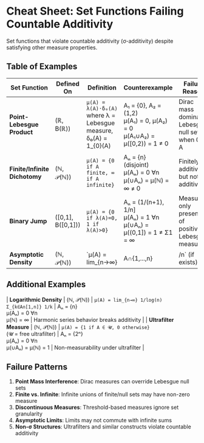 # Cheat Sheet: Set Functions Failing Countable Additivity

Set functions that violate countable additivity (σ-additivity) despite satisfying other measure properties.

## Table of Examples

| Set Function | Defined On | Definition | Counterexample | Failure Reason |
|-------------|------------|------------|----------------|----------------|
| **Point-Lebesgue Product** | (ℝ, B(ℝ)) | `μ(A) = λ(A)·δ₀(A)` <br>where λ = Lebesgue measure, <br>δ₀(A) = 1_{0}(A) | A₁ = {0}, A₂ = (1,2) <br>μ(A₁) = 0, μ(A₂) = 0 <br>μ(A₁∪A₂) = μ([0,2)) = 1 ≠ 0 | Dirac mass dominates Lebesgue null sets when 0 ∈ A |
| **Finite/Infinite Dichotomy** | (ℕ, 𝒫(ℕ)) | `μ(A) = {0 if A finite, ∞ if A infinite}` | Aₙ = {n} (disjoint) <br>μ(Aₙ) = 0 ∀n <br>μ(∪Aₙ) = μ(ℕ) = ∞ ≠ 0 | Finitely additive but not σ-additive |
| **Binary Jump** | ([0,1], B([0,1])) | `μ(A) = {0 if λ(A)=0, 1 if λ(A)>0}` | Aₙ = (1/(n+1), 1/n] <br>μ(Aₙ) = 1 ∀n <br>μ(∪Aₙ) = μ((0,1]) = 1 ≠ Σ1 = ∞ | Measures only presence of positive Lebesgue measure |
| **Asymptotic Density** | (ℕ, 𝒫(ℕ)) | `μ(A) = lim_{n→∞} |A∩{1,...,n}|/n` (if exists) | Aₙ = {n} (singletons) <br>μ(Aₙ) = 0 ∀n <br>μ(∪Aₙ) = μ(ℕ) = 1 ≠ 0 | Limit operation prevents countable additivity |

## Additional Examples

| **Logarithmic Density** | (ℕ, 𝒫(ℕ)) | `μ(A) = lim_{n→∞} 1/log(n) Σ_{k∈A∩[1,n]} 1/k` | Aₙ = {n} <br>μ(Aₙ) = 0 ∀n <br>μ(ℕ) = ∞ | Harmonic series behavior breaks additivity |
| **Ultrafilter Measure** | (ℕ, 𝒫(ℕ)) | `μ(A) = {1 if A ∈ 𝓤, 0 otherwise}` <br>(𝓤 = free ultrafilter) | Aₙ = {2ⁿ} <br>μ(Aₙ) = 0 ∀n <br>μ(∪Aₙ) = μ(ℕ) = 1 | Non-measurability under ultrafilter |

## Failure Patterns

1. **Point Mass Interference**: Dirac measures can override Lebesgue null sets
2. **Finite vs. Infinite**: Infinite unions of finite/null sets may have non-zero measure
3. **Discontinuous Measures**: Threshold-based measures ignore set granularity
4. **Asymptotic Limits**: Limits may not commute with infinite sums
5. **Non-σ Structures**: Ultrafilters and similar constructs violate countable additivity
